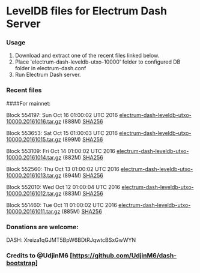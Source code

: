 # LevelDB files for Electrum Dash Server

### Usage

1. Download and extract one of the recent files linked below.
2. Place 'electrum-dash-leveldb-utxo-10000' folder to configured DB folder in electrum-dash.conf
3. Run Electrum Dash server.

### Recent files

####For mainnet:

Block 554197: Sun Oct 16 01:00:02 UTC 2016 [electrum-dash-leveldb-utxo-10000.20161016.tar.gz](https://transfer.sh/4d5Gj/electrum-dash-leveldb-utxo-10000.20161016.tar.gz) (888M) [SHA256](https://transfer.sh/jEdBH/electrum-dash-leveldb-utxo-10000.20161016.tar.gz.sha256)

Block 553653: Sat Oct 15 01:00:03 UTC 2016 [electrum-dash-leveldb-utxo-10000.20161015.tar.gz](https://transfer.sh/Gq2cG/electrum-dash-leveldb-utxo-10000.20161015.tar.gz) (899M) [SHA256](https://transfer.sh/vwLcn/electrum-dash-leveldb-utxo-10000.20161015.tar.gz.sha256)

Block 553109: Fri Oct 14 01:00:02 UTC 2016 [electrum-dash-leveldb-utxo-10000.20161014.tar.gz](https://transfer.sh/uRLTb/electrum-dash-leveldb-utxo-10000.20161014.tar.gz) (882M) [SHA256](https://transfer.sh/D3JaZ/electrum-dash-leveldb-utxo-10000.20161014.tar.gz.sha256)

Block 552560: Thu Oct 13 01:00:02 UTC 2016 [electrum-dash-leveldb-utxo-10000.20161013.tar.gz](https://transfer.sh/I41g7/electrum-dash-leveldb-utxo-10000.20161013.tar.gz) (894M) [SHA256](https://transfer.sh/rCDLZ/electrum-dash-leveldb-utxo-10000.20161013.tar.gz.sha256)

Block 552010: Wed Oct 12 01:00:04 UTC 2016 [electrum-dash-leveldb-utxo-10000.20161012.tar.gz](https://transfer.sh/tDY8D/electrum-dash-leveldb-utxo-10000.20161012.tar.gz) (883M) [SHA256](https://transfer.sh/539MH/electrum-dash-leveldb-utxo-10000.20161012.tar.gz.sha256)

Block 551460: Tue Oct 11 01:00:02 UTC 2016 [electrum-dash-leveldb-utxo-10000.20161011.tar.gz](https://transfer.sh/ybbXF/electrum-dash-leveldb-utxo-10000.20161011.tar.gz) (885M) [SHA256](https://transfer.sh/I5ds0/electrum-dash-leveldb-utxo-10000.20161011.tar.gz.sha256)

### Donations are welcome:

DASH: Xreiza1qGJMT5BpW6BDtRJqwtcBSxGwWYN

### Credits to @UdjinM6 [https://github.com/UdjinM6/dash-bootstrap]
